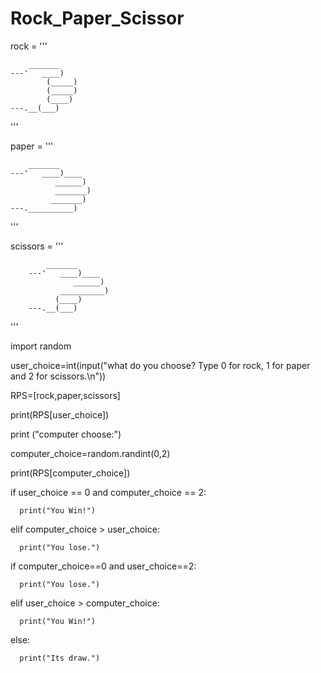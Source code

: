# Rock_Paper_Scissor

rock = '''

        _______
    ---'   ____)
            (_____)
            (_____)
            (____)
    ---.__(___)
    
'''


paper = '''

        _______
    ---'   ____)____
              ______)
              _______)
             _______)
    ---.__________)
    
'''

scissors = '''

            _______
        ---'   ____)____
                  ______)
               __________)
              (____)
        ---.__(___)

    
'''

import random

user_choice=int(input("what do you choose? Type 0 for rock, 1 for paper and 2 for scissors.\n"))

RPS=[rock,paper,scissors]

print(RPS[user_choice])

print ("computer choose:")

computer_choice=random.randint(0,2)

print(RPS[computer_choice])

if user_choice == 0 and computer_choice == 2:
    
      print("You Win!")

elif computer_choice > user_choice:
    
      print("You lose.")

if computer_choice==0 and user_choice==2:
    
      print("You lose.")

elif user_choice > computer_choice:
    
      print("You Win!")

else:
    
      print("Its draw.")

